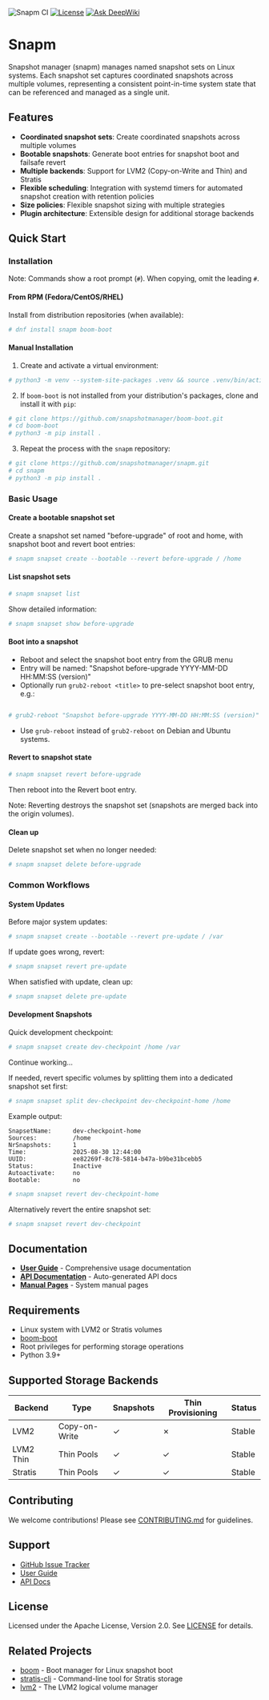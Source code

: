 ![Snapm CI](https://github.com/snapshotmanager/snapm/actions/workflows/snapm.yml/badge.svg) [![License](https://img.shields.io/badge/License-Apache%202.0-blue.svg)](https://opensource.org/licenses/Apache-2.0) [![Ask DeepWiki](https://deepwiki.com/badge.svg)](https://deepwiki.com/snapshotmanager/snapm)

# Snapm

Snapshot manager (snapm) manages named snapshot sets on Linux systems. Each
snapshot set captures coordinated snapshots across multiple volumes,
representing a consistent point-in-time system state that can be referenced and
managed as a single unit.

## Features

- **Coordinated snapshot sets**: Create coordinated snapshots across
  multiple volumes
- **Bootable snapshots**: Generate boot entries for snapshot boot and
  failsafe revert
- **Multiple backends**: Support for LVM2 (Copy-on-Write and Thin) and
  Stratis
- **Flexible scheduling**: Integration with systemd timers for automated
  snapshot creation with retention policies
- **Size policies**: Flexible snapshot sizing with multiple strategies
- **Plugin architecture**: Extensible design for additional storage
  backends

## Quick Start

### Installation

Note: Commands show a root prompt (`#`). When copying, omit the leading
`#`.

#### From RPM (Fedora/CentOS/RHEL)

Install from distribution repositories (when available):

```bash
# dnf install snapm boom-boot
```

#### Manual Installation

1. Create and activate a virtual environment:

```bash
# python3 -m venv --system-site-packages .venv && source .venv/bin/activate
```

2. If ``boom-boot`` is not installed from your distribution's packages, clone
   and install it with ``pip``:

```bash
# git clone https://github.com/snapshotmanager/boom-boot.git
# cd boom-boot
# python3 -m pip install .
```

3. Repeat the process with the ``snapm`` repository:

```bash
# git clone https://github.com/snapshotmanager/snapm.git
# cd snapm
# python3 -m pip install .
```

### Basic Usage

#### Create a bootable snapshot set

Create a snapshot set named "before-upgrade" of root and home,
with snapshot boot and revert boot entries:

```bash
# snapm snapset create --bootable --revert before-upgrade / /home
```

#### List snapshot sets

```bash
# snapm snapset list
```

Show detailed information:

```bash
# snapm snapset show before-upgrade
```

#### Boot into a snapshot

- Reboot and select the snapshot boot entry from the GRUB menu
- Entry will be named: "Snapshot before-upgrade YYYY-MM-DD HH:MM:SS
(version)"
- Optionally run ``grub2-reboot <title>`` to pre-select snapshot boot
  entry, e.g.:
```bash

# grub2-reboot "Snapshot before-upgrade YYYY-MM-DD HH:MM:SS (version)"
```

- Use ``grub-reboot`` instead of ``grub2-reboot`` on Debian and Ubuntu
  systems.

#### Revert to snapshot state

```bash
# snapm snapset revert before-upgrade
```

Then reboot into the Revert boot entry.

Note: Reverting destroys the snapshot set (snapshots are merged back into the
origin volumes).

#### Clean up

Delete snapshot set when no longer needed:

```bash
# snapm snapset delete before-upgrade
```

### Common Workflows

#### System Updates

Before major system updates:

```bash
# snapm snapset create --bootable --revert pre-update / /var
```

If update goes wrong, revert:

```bash
# snapm snapset revert pre-update
```

When satisfied with update, clean up:

```bash
# snapm snapset delete pre-update
```

#### Development Snapshots

Quick development checkpoint:

```bash
# snapm snapset create dev-checkpoint /home /var
```

Continue working...

If needed, revert specific volumes by splitting them into a dedicated snapshot
set first:

```bash
# snapm snapset split dev-checkpoint dev-checkpoint-home /home
```

Example output:

```text
SnapsetName:      dev-checkpoint-home
Sources:          /home
NrSnapshots:      1
Time:             2025-08-30 12:44:00
UUID:             ee82269f-8c78-5814-b47a-b9be31bcebb5
Status:           Inactive
Autoactivate:     no
Bootable:         no
```

```bash
# snapm snapset revert dev-checkpoint-home
```

Alternatively revert the entire snapshot set:

```bash
# snapm snapset revert dev-checkpoint
```

## Documentation

- **[User Guide](https://snapm.readthedocs.io/en/latest/user_guide.html)** -
  Comprehensive usage documentation
- **[API Documentation](https://snapm.readthedocs.io/en/latest/snapm.html)** -
  Auto-generated API docs
- **[Manual Pages](man/)** - System manual pages

## Requirements

- Linux system with LVM2 or Stratis volumes
- [boom-boot](https://github.com/snapshotmanager/boom-boot)
- Root privileges for performing storage operations
- Python 3.9+

## Supported Storage Backends

| Backend | Type | Snapshots | Thin Provisioning | Status |
|---------|------|-----------|-------------------|--------|
| LVM2 | Copy-on-Write | ✓ | ✗ | Stable |
| LVM2 Thin | Thin Pools | ✓ | ✓ | Stable |
| Stratis | Thin Pools | ✓ | ✓ | Stable |

## Contributing

We welcome contributions! Please see [CONTRIBUTING.md](CONTRIBUTING.md)
for guidelines.

## Support

- [GitHub Issue Tracker](https://github.com/snapshotmanager/snapm/issues)
- [User Guide](https://snapm.readthedocs.io/en/latest/user_guide.html)
- [API Docs](https://snapm.readthedocs.io/en/latest/snapm.html)

## License

Licensed under the Apache License, Version 2.0. See [LICENSE](LICENSE) for details.

## Related Projects

- [boom](https://github.com/snapshotmanager/boom) - Boot manager for
  Linux snapshot boot
- [stratis-cli](https://github.com/stratis-storage/stratis-cli) -
  Command-line tool for Stratis storage
- [lvm2](https://gitlab.com/lvmteam/lvm2) - The LVM2 logical volume manager
